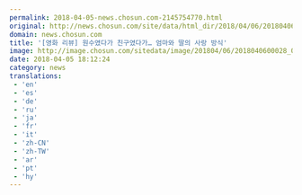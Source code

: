 ```yaml
---
permalink: 2018-04-05-news.chosun.com-2145754770.html
original: http://news.chosun.com/site/data/html_dir/2018/04/06/2018040600028.html
domain: news.chosun.com
title: '[영화 리뷰] 원수였다가 친구였다가… 엄마와 딸의 사랑 방식'
image: http://image.chosun.com/sitedata/image/201804/06/2018040600028_0.jpg
date: 2018-04-05 18:12:24
category: news
translations: 
 - 'en'
 - 'es'
 - 'de'
 - 'ru'
 - 'ja'
 - 'fr'
 - 'it'
 - 'zh-CN'
 - 'zh-TW'
 - 'ar'
 - 'pt'
 - 'hy'
---
```



